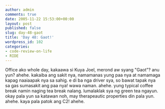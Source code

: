 ```yaml
---
author: admin
comments: true
date: 2005-11-22 15:53:00+00:00
layout: post
published: false
slug: day-48-gaot
title: 'Day 48: Gaot!'
wordpress_id: 102
categories:
- code-review-on-life
- RIDE
---
```


Office ako whole day, kakaawa si Kuya Joel, merond aw syang "Gaot"? anu yun? ahehe. kakaiba ang sakit nya, namamanas yung paa nya at namamaga kapag naaiaapak nya sa sahig. e di ba nga driver sya, so bawat tapak nya sa gas sumasakit ang paa nya! wawa naman. ahehe. yung typical coffee break namin naging tea break nalang. lumalaklak sya ng green tea ngayun. okay pala yun sa katawan noh, may therapeautic properties din pala yun. ahehe. kaya pala patok ang C2! ahehe.
